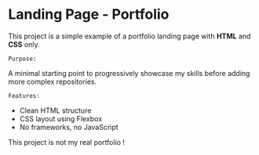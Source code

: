 # Landing Page - Portfolio

This project is a simple example of a portfolio landing page with **HTML** and **CSS** only.

    Purpose:  
A minimal starting point to progressively showcase my skills before adding more complex repositories.

    Features:  
- Clean HTML structure  
- CSS layout using Flexbox  
- No frameworks, no JavaScript  

This project is not my real portfolio !
